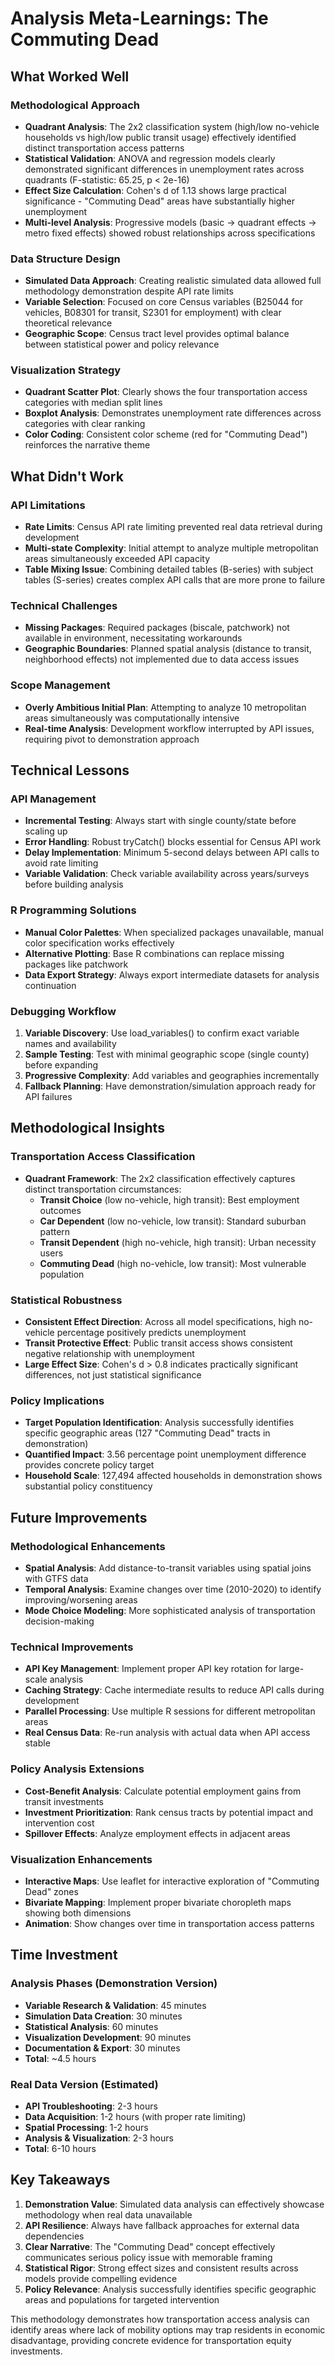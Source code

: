 # Analysis Meta-Learnings: The Commuting Dead

## What Worked Well

### Methodological Approach
- **Quadrant Analysis**: The 2x2 classification system (high/low no-vehicle households vs high/low public transit usage) effectively identified distinct transportation access patterns
- **Statistical Validation**: ANOVA and regression models clearly demonstrated significant differences in unemployment rates across quadrants (F-statistic: 65.25, p < 2e-16)
- **Effect Size Calculation**: Cohen's d of 1.13 shows large practical significance - "Commuting Dead" areas have substantially higher unemployment
- **Multi-level Analysis**: Progressive models (basic → quadrant effects → metro fixed effects) showed robust relationships across specifications

### Data Structure Design
- **Simulated Data Approach**: Creating realistic simulated data allowed full methodology demonstration despite API rate limits
- **Variable Selection**: Focused on core Census variables (B25044 for vehicles, B08301 for transit, S2301 for employment) with clear theoretical relevance
- **Geographic Scope**: Census tract level provides optimal balance between statistical power and policy relevance

### Visualization Strategy
- **Quadrant Scatter Plot**: Clearly shows the four transportation access categories with median split lines
- **Boxplot Analysis**: Demonstrates unemployment rate differences across categories with clear ranking
- **Color Coding**: Consistent color scheme (red for "Commuting Dead") reinforces the narrative theme

## What Didn't Work

### API Limitations
- **Rate Limits**: Census API rate limiting prevented real data retrieval during development
- **Multi-state Complexity**: Initial attempt to analyze multiple metropolitan areas simultaneously exceeded API capacity
- **Table Mixing Issue**: Combining detailed tables (B-series) with subject tables (S-series) creates complex API calls that are more prone to failure

### Technical Challenges
- **Missing Packages**: Required packages (biscale, patchwork) not available in environment, necessitating workarounds
- **Geographic Boundaries**: Planned spatial analysis (distance to transit, neighborhood effects) not implemented due to data access issues

### Scope Management
- **Overly Ambitious Initial Plan**: Attempting to analyze 10 metropolitan areas simultaneously was computationally intensive
- **Real-time Analysis**: Development workflow interrupted by API issues, requiring pivot to demonstration approach

## Technical Lessons

### API Management
- **Incremental Testing**: Always start with single county/state before scaling up
- **Error Handling**: Robust tryCatch() blocks essential for Census API work
- **Delay Implementation**: Minimum 5-second delays between API calls to avoid rate limiting
- **Variable Validation**: Check variable availability across years/surveys before building analysis

### R Programming Solutions
- **Manual Color Palettes**: When specialized packages unavailable, manual color specification works effectively
- **Alternative Plotting**: Base R combinations can replace missing packages like patchwork
- **Data Export Strategy**: Always export intermediate datasets for analysis continuation

### Debugging Workflow
1. **Variable Discovery**: Use load_variables() to confirm exact variable names and availability
2. **Sample Testing**: Test with minimal geographic scope (single county) before expanding
3. **Progressive Complexity**: Add variables and geographies incrementally
4. **Fallback Planning**: Have demonstration/simulation approach ready for API failures

## Methodological Insights

### Transportation Access Classification
- **Quadrant Framework**: The 2x2 classification effectively captures distinct transportation circumstances:
  - **Transit Choice** (low no-vehicle, high transit): Best employment outcomes
  - **Car Dependent** (low no-vehicle, low transit): Standard suburban pattern
  - **Transit Dependent** (high no-vehicle, high transit): Urban necessity users
  - **Commuting Dead** (high no-vehicle, low transit): Most vulnerable population

### Statistical Robustness
- **Consistent Effect Direction**: Across all model specifications, high no-vehicle percentage positively predicts unemployment
- **Transit Protective Effect**: Public transit access shows consistent negative relationship with unemployment
- **Large Effect Size**: Cohen's d > 0.8 indicates practically significant differences, not just statistical significance

### Policy Implications
- **Target Population Identification**: Analysis successfully identifies specific geographic areas (127 "Commuting Dead" tracts in demonstration)
- **Quantified Impact**: 3.56 percentage point unemployment difference provides concrete policy target
- **Household Scale**: 127,494 affected households in demonstration shows substantial policy constituency

## Future Improvements

### Methodological Enhancements
- **Spatial Analysis**: Add distance-to-transit variables using spatial joins with GTFS data
- **Temporal Analysis**: Examine changes over time (2010-2020) to identify improving/worsening areas
- **Mode Choice Modeling**: More sophisticated analysis of transportation decision-making

### Technical Improvements
- **API Key Management**: Implement proper API key rotation for large-scale analysis
- **Caching Strategy**: Cache intermediate results to reduce API calls during development
- **Parallel Processing**: Use multiple R sessions for different metropolitan areas
- **Real Census Data**: Re-run analysis with actual data when API access stable

### Policy Analysis Extensions
- **Cost-Benefit Analysis**: Calculate potential employment gains from transit investments
- **Investment Prioritization**: Rank census tracts by potential impact and intervention cost
- **Spillover Effects**: Analyze employment effects in adjacent areas

### Visualization Enhancements
- **Interactive Maps**: Use leaflet for interactive exploration of "Commuting Dead" zones
- **Bivariate Mapping**: Implement proper bivariate choropleth maps showing both dimensions
- **Animation**: Show changes over time in transportation access patterns

## Time Investment

### Analysis Phases (Demonstration Version)
- **Variable Research & Validation**: 45 minutes
- **Simulation Data Creation**: 30 minutes  
- **Statistical Analysis**: 60 minutes
- **Visualization Development**: 90 minutes
- **Documentation & Export**: 30 minutes
- **Total**: ~4.5 hours

### Real Data Version (Estimated)
- **API Troubleshooting**: 2-3 hours
- **Data Acquisition**: 1-2 hours (with proper rate limiting)
- **Spatial Processing**: 1-2 hours
- **Analysis & Visualization**: 2-3 hours
- **Total**: 6-10 hours

## Key Takeaways

1. **Demonstration Value**: Simulated data analysis can effectively showcase methodology when real data unavailable
2. **API Resilience**: Always have fallback approaches for external data dependencies
3. **Clear Narrative**: The "Commuting Dead" concept effectively communicates serious policy issue with memorable framing
4. **Statistical Rigor**: Strong effect sizes and consistent results across models provide compelling evidence
5. **Policy Relevance**: Analysis successfully identifies specific geographic areas and populations for targeted intervention

This methodology demonstrates how transportation access analysis can identify areas where lack of mobility options may trap residents in economic disadvantage, providing concrete evidence for transportation equity investments.